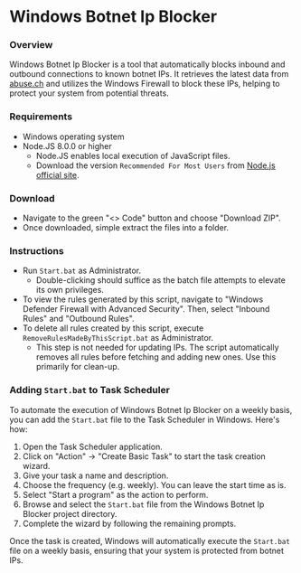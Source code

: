 # Windows Botnet Ip Blocker

### Overview
Windows Botnet Ip Blocker is a tool that automatically blocks inbound and outbound connections to known botnet IPs. It retrieves the latest data from [abuse.ch](https://feodotracker.abuse.ch/) and utilizes the Windows Firewall to block these IPs, helping to protect your system from potential threats.

### Requirements
- Windows operating system
- Node.JS 8.0.0 or higher
    - Node.JS enables local execution of JavaScript files.
    - Download the version `Recommended For Most Users` from [Node.js official site](https://nodejs.org/en).

### Download
- Navigate to the green "<> Code" button and choose "Download ZIP".
- Once downloaded, simple extract the files into a folder.

### Instructions
-  Run `Start.bat` as Administrator.
    - Double-clicking should suffice as the batch file attempts to elevate its own privileges.
-  To view the rules generated by this script, navigate to "Windows Defender Firewall with Advanced Security". Then, select "Inbound Rules" and "Outbound Rules".
-  To delete all rules created by this script, execute `RemoveRulesMadeByThisScript.bat` as Administrator.
    - This step is not needed for updating IPs. The script automatically removes all rules before fetching and adding new ones. Use this primarily for clean-up.

### Adding `Start.bat` to Task Scheduler

To automate the execution of Windows Botnet Ip Blocker on a weekly basis, you can add the `Start.bat` file to the Task Scheduler in Windows. Here's how:

1. Open the Task Scheduler application.
2. Click on "Action" → "Create Basic Task" to start the task creation wizard.
3. Give your task a name and description.
4. Choose the frequency (e.g. weekly). You can leave the start time as is.
5. Select "Start a program" as the action to perform.
6. Browse and select the `Start.bat` file from the Windows Botnet Ip Blocker project directory.
7. Complete the wizard by following the remaining prompts.

Once the task is created, Windows will automatically execute the `Start.bat` file on a weekly basis, ensuring that your system is protected from botnet IPs.
